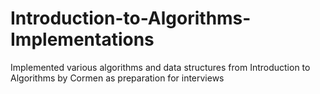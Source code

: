 # Introduction-to-Algorithms-Implementations

Implemented various algorithms and data structures from Introduction to Algorithms by Cormen as preparation for interviews